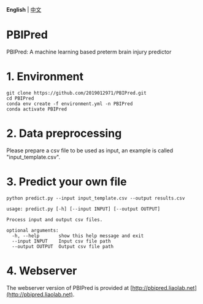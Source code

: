 **English** | [中文](https://pbipred.liaolab.net/PBIPred_for_Chinese_users)
# PBIPred
PBIPred: A machine learning based preterm brain injury predictor
# 1. Environment
```
git clone https://github.com/2019012971/PBIPred.git
cd PBIPred
conda env create -f environment.yml -n PBIPred
conda activate PBIPred
```
# 2. Data preprocessing
Please prepare a csv file to be used as input, an example is called "input_template.csv".
# 3. Predict your own file
```
python predict.py --input input_template.csv --output results.csv
```
```
usage: predict.py [-h] [--input INPUT] [--output OUTPUT]

Process input and output csv files.

optional arguments:
  -h, --help       show this help message and exit
  --input INPUT    Input csv file path
  --output OUTPUT  Output csv file path
```
# 4. Webserver
The webserver version of PBIPred is provided at [http://pbipred.liaolab.net](http://pbipred.liaolab.net).
